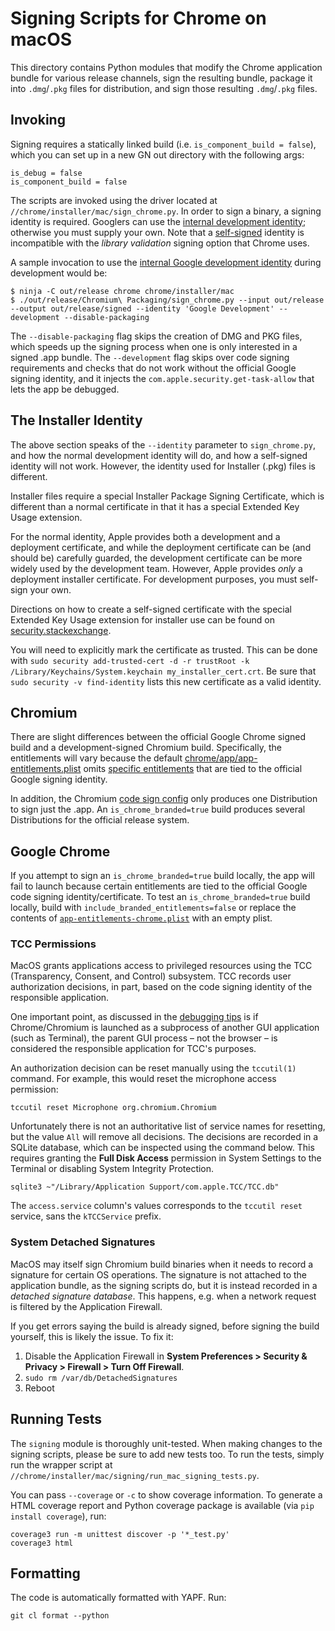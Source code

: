 # Signing Scripts for Chrome on macOS

This directory contains Python modules that modify the Chrome application bundle
for various release channels, sign the resulting bundle, package it into
`.dmg`/`.pkg` files for distribution, and sign those resulting `.dmg`/`.pkg`
files.

## Invoking

Signing requires a statically linked build (i.e. `is_component_build = false`),
which you can set up in a new GN out directory with the following args:

    is_debug = false
    is_component_build = false

The scripts are invoked using the driver located at
`//chrome/installer/mac/sign_chrome.py`. In order to sign a binary, a signing
identity is required. Googlers can use the [internal development
identity](https://goto.google.com/ioscerts); otherwise you must supply your
own. Note that a
[self-signed](https://developer.apple.com/library/archive/documentation/Security/Conceptual/CodeSigningGuide/Procedures/Procedures.html)
identity is incompatible with the _library validation_ signing option that
Chrome uses.

A sample invocation to use the
[internal Google development identity](https://goto.google.com/appledev/book/getting_started/provisioning/index.md#googles-development-certificate) during development would be:

    $ ninja -C out/release chrome chrome/installer/mac
    $ ./out/release/Chromium\ Packaging/sign_chrome.py --input out/release --output out/release/signed --identity 'Google Development' --development --disable-packaging

The `--disable-packaging` flag skips the creation of DMG and PKG files, which
speeds up the signing process when one is only interested in a signed .app
bundle. The `--development` flag skips over code signing requirements and checks
that do not work without the official Google signing identity, and it injects
the `com.apple.security.get-task-allow` that lets the app be debugged.

## The Installer Identity

The above section speaks of the `--identity` parameter to `sign_chrome.py`, and
how the normal development identity will do, and how a self-signed identity will
not work. However, the identity used for Installer (.pkg) files is different.

Installer files require a special Installer Package Signing Certificate, which
is different than a normal certificate in that it has a special Extended Key
Usage extension.

For the normal identity, Apple provides both a development and a deployment
certificate, and while the deployment certificate can be (and should be)
carefully guarded, the development certificate can be more widely used by the
development team. However, Apple provides _only_ a deployment installer
certificate. For development purposes, you must self-sign your own.

Directions on how to create a self-signed certificate with the special Extended
Key Usage extension for installer use can be found on
[security.stackexchange](https://security.stackexchange.com/a/47908).

You will need to explicitly mark the certificate as trusted. This can be done
with
`sudo security add-trusted-cert -d -r trustRoot -k /Library/Keychains/System.keychain my_installer_cert.crt`.
Be sure that `sudo security -v find-identity` lists this new certificate as a
valid identity.

## Chromium

There are slight differences between the official Google Chrome signed build and
a development-signed Chromium build. Specifically, the entitlements will vary
because the default
[chrome/app/app-entitlements.plist](../../../app/app-entitlements.plist) omits
[specific entitlements](../../../app/app-entitlements-chrome.plist) that are
tied to the official Google signing identity.

In addition, the Chromium [code sign
config](https://cs.chromium.org/chromium/src/chrome/installer/mac/signing/chromium_config.py)
only produces one Distribution to sign just the .app. An
`is_chrome_branded=true` build produces several Distributions for the official
release system.

## Google Chrome

If you attempt to sign an `is_chrome_branded=true` build locally, the app will
fail to launch because certain entitlements are tied to the official Google code
signing identity/certificate. To test an `is_chrome_branded=true` build locally,
build with `include_branded_entitlements=false` or replace the contents of
[`app-entitlements-chrome.plist`](../../../app/app-entitlements-chrome.plist)
with an empty plist.

### TCC Permissions

MacOS grants applications access to privileged resources using the TCC
(Transparency, Consent, and Control) subsystem. TCC records user authorization
decisions, in part, based on the code signing identity of the responsible
application.

One important point, as discussed in the [debugging
tips](../../../../docs/mac/debugging.md#system-permission-prompts_transparency_consent_and-control-tcc)
is if Chrome/Chromium is launched as a subprocess of another GUI application
(such as Terminal), the parent GUI process – not the browser – is considered the
responsible application for TCC's purposes.

An authorization decision can be reset manually using the `tccutil(1)` command.
For example, this would reset the microphone access permission:

    tccutil reset Microphone org.chromium.Chromium

Unfortunately there is not an authoritative list of service names for resetting,
but the value `All` will remove all decisions. The decisions are recorded in a
SQLite database, which can be inspected using the command below. This requires
granting the **Full Disk Access** permission in System Settings to the Terminal
or disabling System Integrity Protection.

    sqlite3 ~"/Library/Application Support/com.apple.TCC/TCC.db"

The `access.service` column's values corresponds to the `tccutil reset` service,
sans the `kTCCService` prefix.

### System Detached Signatures

MacOS may itself sign Chromium build binaries when it needs to record a
signature for certain OS operations. The signature is not attached to the
application bundle, as the signing scripts do, but it is instead recorded in a
_detached signature database_. This happens, e.g. when a network request
is filtered by the Application Firewall.

If you get errors saying the build is already signed, before signing the build
yourself, this is likely the issue. To fix it:

1. Disable the Application Firewall in **System Preferences > Security &
    Privacy > Firewall > Turn Off Firewall**.
2. `sudo rm /var/db/DetachedSignatures`
3. Reboot

## Running Tests

The `signing` module is thoroughly unit-tested. When making changes to the
signing scripts, please be sure to add new tests too. To run the tests, simply
run the wrapper script at
`//chrome/installer/mac/signing/run_mac_signing_tests.py`.

You can pass `--coverage` or `-c` to show coverage information. To generate a
HTML coverage report and Python coverage package is available (via `pip install
coverage`), run:

    coverage3 run -m unittest discover -p '*_test.py'
    coverage3 html

## Formatting

The code is automatically formatted with YAPF. Run:

    git cl format --python
